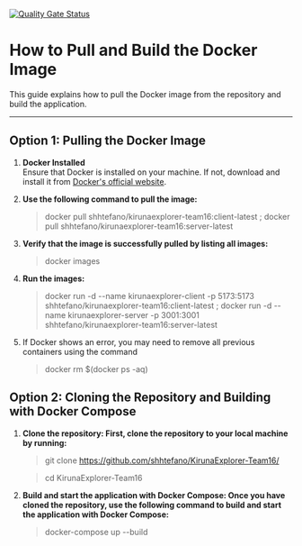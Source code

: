 
[![Quality Gate Status](https://sonarcloud.io/api/project_badges/measure?project=kiruna-explorer-team-16_kiruna-explorer&metric=alert_status)](https://sonarcloud.io/summary/new_code?id=kiruna-explorer-team-16_kiruna-explorer)
# How to Pull and Build the Docker Image

This guide explains how to pull the Docker image from the repository and build the application.

---

## Option 1: Pulling the Docker Image

1. **Docker Installed**  
   Ensure that Docker is installed on your machine. If not, download and install it from [Docker's official website](https://www.docker.com/).

2. **Use the following command to pull the image:**  
   >docker pull shhtefano/kirunaexplorer-team16:client-latest ; docker pull shhtefano/kirunaexplorer-team16:server-latest

3. **Verify that the image is successfully pulled by listing all images:**  
   >docker images
4. **Run the images:**  
   >docker run -d --name kirunaexplorer-client -p 5173:5173 shhtefano/kirunaexplorer-team16:client-latest ; docker run -d --name kirunaexplorer-server -p 3001:3001 shhtefano/kirunaexplorer-team16:server-latest
5. If Docker shows an error, you may need to remove all previous containers using the command
   >docker rm $(docker ps -aq)

## Option 2: Cloning the Repository and Building with Docker Compose
   
1. **Clone the repository: First, clone the repository to your local machine by running:**  
   >git clone https://github.com/shhtefano/KirunaExplorer-Team16/
   
   >cd KirunaExplorer-Team16
   
2. **Build and start the application with Docker Compose: Once you have cloned the repository, use the following command to build and start the application with Docker Compose:**  
   >docker-compose up --build
   


